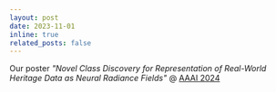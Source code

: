 ```yaml
---
layout: post
date: 2023-11-01
inline: true
related_posts: false
---
```


Our poster _"Novel Class Discovery for Representation of Real-World Heritage Data as Neural Radiance Fields"_ @ [AAAI 2024](https://aaai.org/aaai-conference/student-abstract-and-poster-program-call-for-proposals/)
